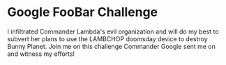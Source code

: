 # Google FooBar Challenge
I infiltrated Commander Lambda's evil organization and will do my best to subvert her plans to use the LAMBCHOP doomsday device to destroy Bunny Planet. Join me on this challenge Commander Google sent me on and witness my efforts!
